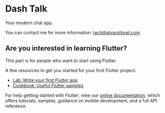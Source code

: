 # Dash Talk

Your modern chat app.

You can contact me for more information: tech@alvarolloret.com 

## Are you interested in learning Flutter?

This part is for people who want to start using Flutter.

A few resources to get you started for your first Flutter project:

- [Lab: Write your first Flutter app](https://flutter.dev/docs/get-started/codelab)
- [Cookbook: Useful Flutter samples](https://flutter.dev/docs/cookbook)

For help getting started with Flutter, view our
[online documentation](https://flutter.dev/docs), which offers tutorials,
samples, guidance on mobile development, and a full API reference.
